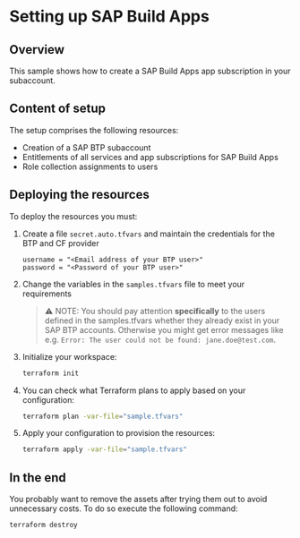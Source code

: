 # Setting up SAP Build Apps

## Overview

This sample shows how to create a SAP Build Apps app subscription in your subaccount.

## Content of setup

The setup comprises the following resources:

- Creation of a SAP BTP subaccount
- Entitlements of all services and app subscriptions for SAP Build Apps
- Role collection assignments to users

## Deploying the resources

To deploy the resources you must:

1. Create a file `secret.auto.tfvars` and maintain the credentials for the BTP and CF provider

   ```hcl
   username = "<Email address of your BTP user>"
   password = "<Password of your BTP user>"
   ```

2. Change the variables in the `samples.tfvars` file to meet your requirements

   > ⚠ NOTE: You should pay attention **specifically** to the users defined in the samples.tfvars whether they already exist in your SAP BTP accounts. Otherwise you might get error messages like e.g. `Error: The user could not be found: jane.doe@test.com`.


3. Initialize your workspace:

   ```bash
   terraform init
   ```

4. You can check what Terraform plans to apply based on your configuration:

   ```bash
   terraform plan -var-file="sample.tfvars"
   ```

5. Apply your configuration to provision the resources:

   ```bash
   terraform apply -var-file="sample.tfvars"
   ```

## In the end

You probably want to remove the assets after trying them out to avoid unnecessary costs. To do so execute the following command:

```bash
terraform destroy
```

